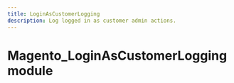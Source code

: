 ```yaml
---
title: LoginAsCustomerLogging
description: Log logged in as customer admin actions.
---
```


# Magento_LoginAsCustomerLogging module
